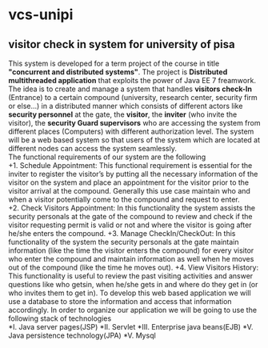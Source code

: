 # vcs-unipi
## visitor check in system for university of pisa  
This system is developed for a term project of the course in title **"concurrent and distributed systems"**. The project is **Distributed multithreaded application** that exploits the power of Java EE 7 freamwork. The idea is to create and manage a system that handles **visitors check-In** (Entrance) to a certain compound (university, research center, security firm or else…) in a distributed manner which consists of different actors like **security personnel** at the gate, the **visitor**, the **inviter** (who invite the visitor), the **security Guard supervisors** who are accessing the system from different places (Computers) with different authorization level.
The system will be a web based system so that users of the system which are located at different nodes can access the system seamlessly.   
The functional requirements of our system are the following  
        +1.	Schedule Appointment: This functional requirement is essential for the inviter to register the visitor’s by putting all   the necessary information of the visitor on the system and place an appointment for the visitor prior to the visitor arrival at the compound. Generally this use case maintain who and when a visitor potentially come to the compound and request to enter.  
        +2.	Check Visitors Appointment: In this functionality the system assists the security personals at the gate of the compound to 
        review and check if the visitor requesting permit is valid or not and where the visitor is going after he/she enters the compound.
        +3.	Manage CheckIn/CheckOut: In this functionality of the system the security personals at the gate maintain information 
        (like the time the visitor enters the compound) for every visitor who enter the compound and maintain information as well when he 
        moves out of the compound (like the time he moves out).
        +4.	View Visitors History: This functionality is useful to review the past visiting activities and answer questions like who getsin, when he/she gets in and where do they get in (or who invites them to get in).
To develop this web based application we will use a database to store the information and access that information accordingly. In order to 
organize our application we will be going to use the following stack of technologies  
        *I.	Java server pages(JSP)
        *II.	Servlet 
        *III.	Enterprise java beans(EJB)
        *V.	Java persistence technology(JPA)
        *V.	Mysql
